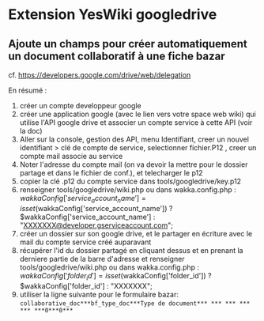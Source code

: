 # Extension YesWiki googledrive
## Ajoute un champs pour créer automatiquement un document collaboratif à une fiche bazar

cf. https://developers.google.com/drive/web/delegation

En résumé :

1. créer un compte developpeur google
2. créer une application google (avec le lien vers votre space web wiki) qui utilise l'API google drive et associer un compte service à cette API (voir la doc)
3. Aller sur la console, gestion des API, menu Identifiant, creer un nouvel identifiant > clé de compte de service, selectionner fichier.P12 , creer un compte mail associe au service 
4. Noter l'adresse du compte mail (on va devoir la mettre pour le dossier partage et dans le fichier de conf.), et telecharger le p12
5. copier la clé .p12 du compte service dans tools/googledrive/key.p12
6. renseigner tools/googledrive/wiki.php ou dans wakka.config.php :
$wakkaConfig['service_account_name'] = isset($wakkaConfig['service_account_name']) ? $wakkaConfig['service_account_name'] : "XXXXXXX@developer.gserviceaccount.com";
7. créer un dossier sur son google drive, et le partager en écriture avec le mail du compte service créé auparavant
8. récupérer l'id du dossier partagé en cliquant dessus et en prenant la derniere partie de la barre d'adresse et renseigner tools/googledrive/wiki.php ou dans wakka.config.php :
$wakkaConfig['folder_id'] = isset($wakkaConfig['folder_id']) ? $wakkaConfig['folder_id'] : "XXXXXXX";
9. utiliser la ligne suivante pour le formulaire bazar:
`collaborative_doc***bf_type_doc***Type de document*** *** *** *** *** ***0***0***`
